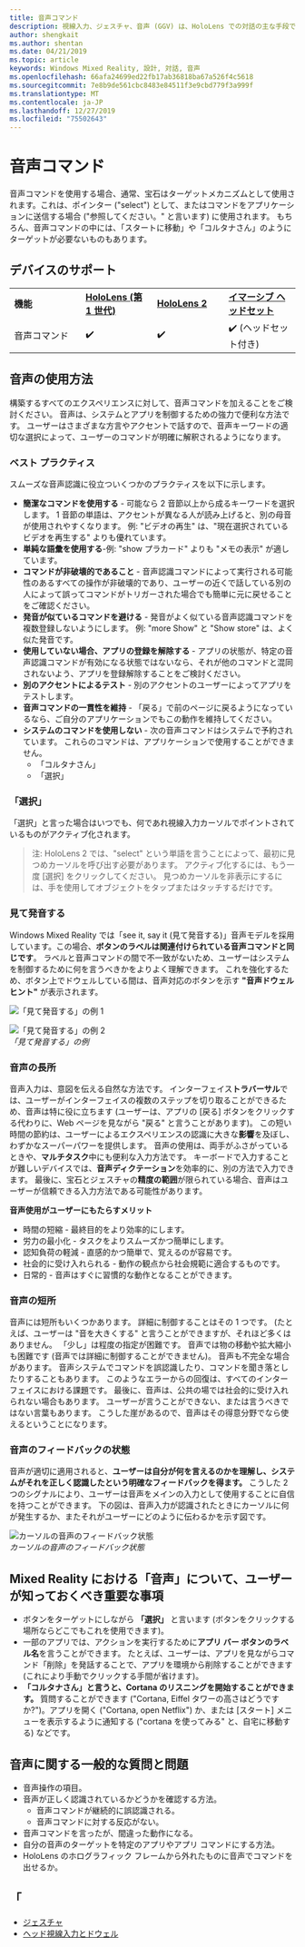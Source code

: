 ```yaml
---
title: 音声コマンド
description: 視線入力、ジェスチャ、音声 (GGV) は、HoloLens での対話の主な手段です。 この記事では、音声設計に関する思慮に富んだガイダンスを提供します。
author: shengkait
ms.author: shentan
ms.date: 04/21/2019
ms.topic: article
keywords: Windows Mixed Reality, 設計, 対話, 音声
ms.openlocfilehash: 66afa24699ed22fb17ab36818ba67a526f4c5618
ms.sourcegitcommit: 7e8b9de561cbc8483e84511f3e9cbd779f3a999f
ms.translationtype: MT
ms.contentlocale: ja-JP
ms.lasthandoff: 12/27/2019
ms.locfileid: "75502643"
---
```

# <a name="voice-commanding"></a>音声コマンド

音声コマンドを使用する場合、通常、宝石はターゲットメカニズムとして使用されます。これは、ポインター ("select") として、またはコマンドをアプリケーションに送信する場合 ("参照してください。" と言います) に使用されます。 もちろん、音声コマンドの中には、「スタートに移動」や「コルタナさん」のようにターゲットが必要ないものもあります。


## <a name="device-support"></a>デバイスのサポート

<table>
    <colgroup>
    <col width="25%" />
    <col width="25%" />
    <col width="25%" />
    <col width="25%" />
    </colgroup>
    <tr>
        <td><strong>機能</strong></td>
        <td><a href="hololens-hardware-details.md"><strong>HoloLens (第 1 世代)</strong></a></td>
        <td><a href="https://docs.microsoft.com/hololens/hololens2-hardware"><strong>HoloLens 2</strong></td>
        <td><a href="immersive-headset-hardware-details.md"><strong>イマーシブ ヘッドセット</strong></a></td>
    </tr>
     <tr>
        <td>音声コマンド</td>
        <td>✔️</td>
        <td>✔️</td>
        <td>✔️ (ヘッドセット付き)</td>
    </tr>
</table>



## <a name="how-to-use-voice"></a>音声の使用方法

構築するすべてのエクスペリエンスに対して、音声コマンドを加えることをご検討ください。 音声は、システムとアプリを制御するための強力で便利な方法です。 ユーザーはさまざまな方言やアクセントで話すので、音声キーワードの適切な選択によって、ユーザーのコマンドが明確に解釈されるようになります。

### <a name="best-practices"></a>ベスト プラクティス

スムーズな音声認識に役立ついくつかのプラクティスを以下に示します。
* **簡潔なコマンドを使用する** - 可能なら 2 音節以上から成るキーワードを選択します。 1 音節の単語は、アクセントが異なる人が読み上げると、別の母音が使用されやすくなります。 例: "ビデオの再生" は、"現在選択されているビデオを再生する" よりも優れています。
* **単純な語彙を使用する**-例: "show プラカード" よりも "メモの表示" が適しています。
* **コマンドが非破壊的であること** - 音声認識コマンドによって実行される可能性のあるすべての操作が非破壊的であり、ユーザーの近くで話している別の人によって誤ってコマンドがトリガーされた場合でも簡単に元に戻せることをご確認ください。
* **発音が似ているコマンドを避ける** - 発音がよく似ている音声認識コマンドを複数登録しないようにします。 例: "more Show" と "Show store" は、よく似た発音です。
* **使用していない場合、アプリの登録を解除する** - アプリの状態が、特定の音声認識コマンドが有効になる状態ではないなら、それが他のコマンドと混同されないよう、アプリを登録解除することをご検討ください。
* **別のアクセントによるテスト** - 別のアクセントのユーザーによってアプリをテストします。
* **音声コマンドの一貫性を維持** - 「戻る」で前のページに戻るようになっているなら、ご自分のアプリケーションでもこの動作を維持してください。
* **システムのコマンドを使用しない** - 次の音声コマンドはシステムで予約されています。 これらのコマンドは、アプリケーションで使用することができません。
   * 「コルタナさん」
   * 「選択」

### <a name="select"></a>「選択」

「選択」と言った場合はいつでも、何であれ視線入力カーソルでポイントされているものがアクティブ化されます。 

>注: HoloLens 2 では、"select" という単語を言うことによって、最初に見つめカーソルを呼び出す必要があります。 アクティブ化するには、もう一度 [選択] をクリックしてください。 見つめカーソルを非表示にするには、手を使用してオブジェクトをタップまたはタッチするだけです。 

### <a name="see-it-say-it"></a>見て発音する

Windows Mixed Reality では「see it, say it (見て発音する)」音声モデルを採用しています。この場合、**ボタンのラベルは関連付けられている音声コマンドと同じです**。 ラベルと音声コマンドの間で不一致がないため、ユーザーはシステムを制御するために何を言うべきかをよりよく理解できます。 これを強化するため、ボタン上でドウェルしている間は、音声対応のボタンを示す **"音声ドウェル ヒント"** が表示されます。


![「見て発音する」の例 1](images/voice-seeitsayit1-640px.jpg)

![「見て発音する」の例 2](images/voice-seeitsayit2-640px.jpg)<br>
*「見て発音する」の例*

### <a name="voices-strengths"></a>音声の長所

音声入力は、意図を伝える自然な方法です。 インターフェイス**トラバーサル**では、ユーザーがインターフェイスの複数のステップを切り取ることができるため、音声は特に役に立ちます (ユーザーは、アプリの [戻る] ボタンをクリックする代わりに、Web ページを見ながら "戻る" と言うことがあります)。 この短い時間の節約は、ユーザーによるエクスペリエンスの認識に大きな**影響**を及ぼし、わずかなスーパーパワーを提供します。 音声の使用は、両手がふさがっているときや、**マルチタスク**中にも便利な入力方法です。 キーボードで入力することが難しいデバイスでは、**音声ディクテーション**を効率的に、別の方法で入力できます。 最後に、宝石とジェスチャの**精度の範囲**が限られている場合、音声はユーザーが信頼できる入力方法である可能性があります。

**音声使用がユーザーにもたらすメリット**
* 時間の短縮 - 最終目的をより効率的にします。
* 労力の最小化 - タスクをよりスムーズかつ簡単にします。
* 認知負荷の軽減 - 直感的かつ簡単で、覚えるのが容易です。
* 社会的に受け入れられる - 動作の観点から社会規範に適合するものです。
* 日常的 - 音声はすぐに習慣的な動作となることができます。

### <a name="voices-weaknesses"></a>音声の短所

音声には短所もいくつかあります。 詳細に制御することはその 1 つです。 (たとえば、ユーザーは "音を大きくする" と言うことができますが、それほど多くはありません。 「少し」は程度の指定が困難です。 音声では物の移動や拡大縮小も困難です (音声では詳細に制御することができません)。 音声も不完全な場合があります。 音声システムでコマンドを誤認識したり、コマンドを聞き落としたりすることもあります。 このようなエラーからの回復は、すべてのインターフェイスにおける課題です。 最後に、音声は、公共の場では社会的に受け入れられない場合もあります。 ユーザーが言うことができない、または言うべきではない言葉もあります。 こうした崖があるので、音声はその得意分野でなら使えるということになります。

### <a name="voice-feedback-states"></a>音声のフィードバックの状態

音声が適切に適用されると、**ユーザーは自分が何を言えるのかを理解し、**システムがそれを正しく認識した**という明確なフィードバックを得ます。** こうした 2 つのシグナルにより、ユーザーは音声をメインの入力として使用することに自信を持つことができます。 下の図は、音声入力が認識されたときにカーソルに何が発生するか、またそれがユーザーにどのように伝わるかを示す図です。

![カーソルの音声のフィードバック状態](images/voicefeedbackstates.png)<br>
*カーソルの音声のフィードバック状態*

## <a name="top-things-users-should-know-about-speech-in-mixed-reality"></a>Mixed Reality における「音声」について、ユーザーが知っておくべき重要な事項
* ボタンをターゲットにしながら **「選択」** と言います (ボタンをクリックする場所ならどこでもこれを使用できます)。
* 一部のアプリでは、アクションを実行するために**アプリ バー ボタンのラベル名**を言うことができます。 たとえば、ユーザーは、アプリを見ながらコマンド「削除」を発話することで、アプリを環境から削除することができます (これにより手動でクリックする手間が省けます)。
* **「コルタナさん」と言うと、Cortana のリスニングを開始することができます。** 質問することができます ("Cortana, Eiffel タワーの高さはどうですか?")。アプリを開く ("Cortana, open Netflix") か、または [スタート] メニューを表示するように通知する ("cortana を使ってみる" と、自宅に移動する) などです。

## <a name="common-questions-and-concerns-users-have-about-voice"></a>音声に関する一般的な質問と問題
* 音声操作の項目。
* 音声が正しく認識されているかどうかを確認する方法。
   * 音声コマンドが継続的に誤認識される。
   * 音声コマンドに対する反応がない。
* 音声コマンドを言ったが、間違った動作になる。
* 自分の音声のターゲットを特定のアプリやアプリ コマンドにする方法。
* HoloLens のホログラフィック フレームから外れたものに音声でコマンドを出せるか。

## <a name="see-also"></a>「
* [ジェスチャ](gaze-and-commit.md#composite-gestures)
* [ヘッド視線入力とドウェル](gaze-and-dwell.md)
